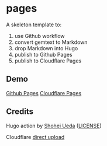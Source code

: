 # pages

A skeleton template to: 
1. use Github workflow
2. convert gemtext to Markdown
3. drop Markdown into Hugo
4. publish to Github Pages
5. publish to Cloudflare Pages


## Demo

[Github Pages](https://shrmpy.github.io/pages)
[Cloudflare Pages](https://shrmpy-skel.pages.dev/)


## Credits

Hugo action
 by [Shohei Ueda](https://gohugo.io/hosting-and-deployment/hosting-on-github/#build-hugo-with-github-action) ([LICENSE](https://github.com/peaceiris/actions-hugo/blob/main/LICENSE))

Cloudflare [direct upload](https://developers.cloudflare.com/pages/how-to/use-direct-upload-with-continuous-integration/)

